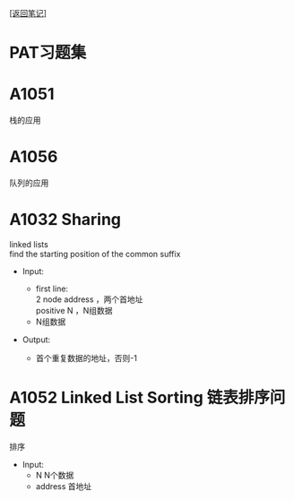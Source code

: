 <span>[ [返回笔记] ](README.md)<h1>PAT习题集</h1> <h3></h3></span>

# A1051
栈的应用

# A1056
队列的应用

# A1032 Sharing 
linked lists  
find the starting position of the common suffix  
* Input:  
    - first line:   
    2 node address  ，两个首地址  
    positive N  ，N组数据
    - N组数据

* Output:  
    - 首个重复数据的地址，否则-1

# A1052 Linked List Sorting 链表排序问题
排序
* Input:   
    - N N个数据
    - address 首地址


